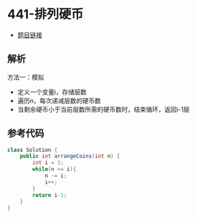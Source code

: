 # 441-排列硬币

- [题目链接](https://leetcode-cn.com/problems/arranging-coins/)

## 解析

方法一：模拟
- 定义一个变量i，存储层数
- 遍历n，每次递减层数的硬币数
- 当剩余硬币小于当前层数所需的硬币数时，结束循环，返回i-1层

## 参考代码
```Java
class Solution {
    public int arrangeCoins(int n) {
        int i = 1;
        while(n >= i){
            n -= i;
            i++;
        }
        return i-1;
    }
}
```
